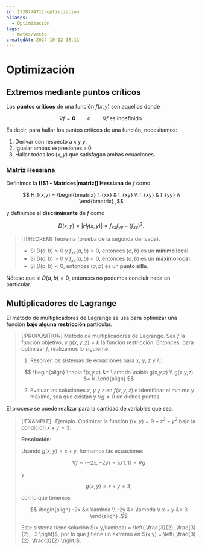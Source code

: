 ```yaml
---
id: 1728774711-optimizacion
aliases:
  - Optimización
tags:
  - mates/vecto
createdAt: 2024-10-12 18:11
---
```


# Optimización

## Extremos mediante puntos críticos

Los **puntos críticos** de una función $f(x,y)$ son aquellos donde

$$
\nabla f = \mathbf{0} \qquad \text{o} \qquad \text{$\nabla f$ es indefinido}
.$$

Es decir, para hallar los puntos críticos de una función, necesitamos:

1. Derivar con respecto a $x$ y $y$.
2. Igualar ambas expresiones a $0$.
3. Hallar todos los $(x,y)$ que satisfagan ambas ecuaciones.

### Matriz Hessiana

Definimos la **[[S1 - Matrices|matriz]] Hessiana** de $f$ como

$$
H_f(x,y) = \begin{bmatrix}
f_{xx} & f_{xy} \\
f_{xy} & f_{yy} \\
\end{bmatrix}
,$$

y definimos al **discriminante** de $f$ como

$$
D(x,y) = |H_f(x,y)| = f_{xx} f_{yy} - (f_{xy})^2
.$$

> [!THEOREM] Teorema (prueba de la segunda derivada).
> - Si $D(a,b) > 0$ y $f_{xx}(a,b) > 0$, entonces $(a,b)$ es un **mínimo local**.
> - Si $D(a,b) > 0$ y $f_{xx}(a,b) < 0$, entonces $(a,b)$ es un **máximo local**.
> - Si $D(a,b) < 0$, entonces $(a,b)$ es un **punto silla**.

Nótese que si $D(a,b) = 0$, entonces no podemos concluir nada en particular.

## Multiplicadores de Lagrange

El método de multiplicadores de Lagrange se usa para optimizar una función **bajo alguna restricción** particular.

> [!PROPOSITION] Método de multiplicadores de Lagrange.
> Sea $f$ la función objetivo, y $g(x,y,z) = k$ la función restricción. Entonces, para optimizar $f$, realizamos lo siguiente:
> 
> 1. Resolver los sistemas de ecuaciones para $x$, $y$, $z$ y $\lambda$:
> 
> $$
> \begin{align}
> \nabla f(x,y,z) &= \lambda \nabla g(x,y,z) \\
> g(x,y,z) &= k
> .\end{align}
> $$
> 
> 2. Evaluar las soluciones $x$, $y$ y $z$ en $f(x,y,z)$ e identificar el mínimo y máximo, sea que existan y $\nabla g \neq 0$ en dichos puntos.

El proceso se puede realizar para la cantidad de variables que sea.

> [!EXAMPLE]- Ejemplo.
> Optimizar la función $f(x,y) = 9 - x^2 - y^2$ bajo la condición $x + y = 3$.
> 
> **Resolución:**
> 
> Usando $g(x,y) = x + y$, formamos las ecuaciones
> 
> $$
> \nabla f = \left< -2x, -2y \right> = \lambda \left< 1, 1 \right> = \nabla g
> $$
> 
> y
> 
> $$
> g(x, y) = x + y = 3
> ,$$
> 
> con lo que tenemos
> 
> $$
> \begin{align}
> -2x &= \lambda \\
> -2y &= \lambda \\
> x + y &= 3
> \end{align}
> .$$
> 
> Este sistema tiene solución $(x,y,\lambda) = \left( \frac{3}{2}, \frac{3}{2}, -3 \right)$, por lo que $f$ tiene un extremo en $(x,y) = \left( \frac{3}{2}, \frac{3}{2} \right)$.
